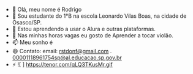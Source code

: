 - 👋 Olá, meu nome é Rodrigo
-   👀 Sou estudante do 1°B na escola Leonardo Vilas Boas, na cidade de Osasco/SP.
- 🌱 Estou aprendendo a usar o Alura e outras plataformas.
- 💞️ Nas minhas horas vagas eu gosto de Aprender a tocar violão.
- 📫 Meu sonho é
- 😄 Contato: email: rstdonf@gmail.com . 00001118961754sp@al.educacao.sp.gov.br
- ⚡ ![ ] https://tenor.com/qLQ3TKusMr.gif
<!---
Rodrigo1247/Rodrigo1247 is a ✨ special ✨ repository because its `README.md` (this file) appears on your GitHub profile.
You can click the Preview link to take a look at your changes.
--->
